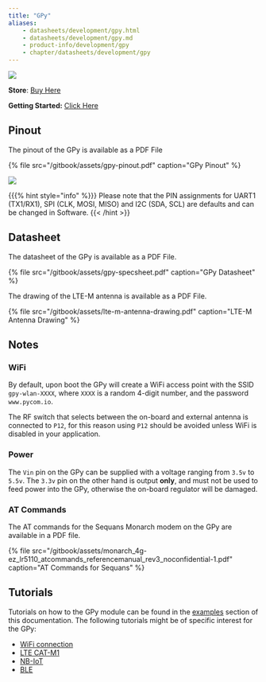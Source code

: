 ```yaml
---
title: "GPy"
aliases:
    - datasheets/development/gpy.html
    - datasheets/development/gpy.md
    - product-info/development/gpy
    - chapter/datasheets/development/gpy
---
```

![](/gitbook/assets/gpy-1.png)

**Store**: [Buy Here](http://www.pycom.io/gpy)

**Getting Started:** [Click Here](/../gettingstarted/connection/gpy)

## Pinout

The pinout of the GPy is available as a PDF File

{% file src="/gitbook/assets/gpy-pinout.pdf" caption="GPy Pinout" %}

![](/gitbook/assets/gpy-pinout.png)

{{{% hint style="info" %}}}
Please note that the PIN assignments for UART1 (TX1/RX1), SPI (CLK, MOSI, MISO) and I2C (SDA, SCL) are defaults and can be changed in Software.
{{< /hint >}}

## Datasheet

The datasheet of the GPy is available as a PDF File.

{% file src="/gitbook/assets/gpy-specsheet.pdf" caption="GPy Datasheet" %}

The drawing of the LTE-M antenna is available as a PDF File.

{% file src="/gitbook/assets/lte-m-antenna-drawing.pdf" caption="LTE-M Antenna Drawing" %}

## Notes

### WiFi

By default, upon boot the GPy will create a WiFi access point with the SSID `gpy-wlan-XXXX`, where `XXXX` is a random 4-digit number, and the password `www.pycom.io`.

The RF switch that selects between the on-board and external antenna is connected to `P12`, for this reason using `P12` should be avoided unless WiFi is disabled in your application.

### Power

The `Vin` pin on the GPy can be supplied with a voltage ranging from `3.5v` to `5.5v`. The `3.3v` pin on the other hand is output **only**, and must not be used to feed power into the GPy, otherwise the on-board regulator will be damaged.

### AT Commands

The AT commands for the Sequans Monarch modem on the GPy are available in a PDF file.

{% file src="/gitbook/assets/monarch\_4g-ez\_lr5110\_atcommands\_referencemanual\_rev3\_noconfidential-1.pdf" caption="AT Commands for Sequans" %}

## Tutorials

Tutorials on how to the GPy module can be found in the [examples](/../tutorials/introduction) section of this documentation. The following tutorials might be of specific interest for the GPy:

* [WiFi connection](/../tutorials/all/wlan)
* [LTE CAT-M1](/../tutorials/lte/cat-m1)
* [NB-IoT](/../tutorials/lte/nb-iot)
* [BLE](/../tutorials/all/ble)


